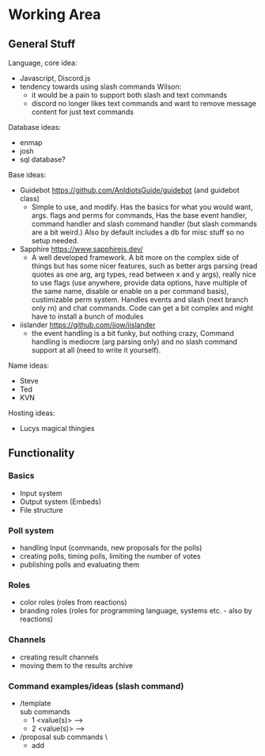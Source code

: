 # Working Area
## General Stuff
Language, core idea:
- Javascript, Discord.js
- tendency towards using slash commands
  Wilson:
  - it would be a pain to support both slash and text commands
  - discord no longer likes text commands and want to remove message content for just text commands

Database ideas:
- enmap
- josh
- sql database?

Base ideas:
- Guidebot https://github.com/AnIdiotsGuide/guidebot (and guidebot class)
  - Simple to use, and modify. Has the basics for what you would want, args. flags and perms for commands, Has the base event handler, command handler and slash command handler (but slash commands are a bit weird.) Also by default includes a db for misc stuff so no setup needed.
- Sapphire https://www.sapphirejs.dev/
  - A well developed framework. A bit more on the complex side of things but has some nicer features, such as better args parsing (read quotes as one arg, arg types, read between x and y args), really nice to use flags (use anywhere, provide data options, have multiple of the same name, disable or enable on a per command basis), custimizable perm system. Handles events and slash (next branch only rn) and chat commands. Code can get a bit complex and might have to install a bunch of modules
- iislander https://github.com/iiow/iislander
  - the event handling is a bit funky, but nothing crazy, Command handling is mediocre (arg parsing only) and no slash command support at all (need to write it yourself).

Name ideas:
- Steve
- Ted
- KVN

Hosting ideas:
- Lucys magical thingies

## Functionality
### Basics 
- Input system
- Output system (Embeds)
- File structure

### Poll system 
- handling Input (commands, new proposals for the polls)
- creating polls, timing polls, limiting the number of votes
- publishing polls and evaluating them 

### Roles
- color roles (roles from reactions)
- branding roles (roles for programming language, systems etc. - also by reactions)

### Channels 
- creating result channels 
- moving them to the results archive

### Command examples/ideas (slash command)
- /template \
  sub commands
  - 1 <value(s)> --> <reply>
  - 2 <value(s)> --> <reply>
- /proposal 
  sub commands \
  - add <title> <description> <sources> 
  - remove <title>
  - list --> returns a list of all proposals
